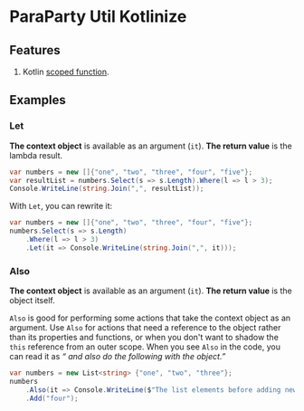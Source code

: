 ﻿# ParaParty Util Kotlinize

## Features

1. Kotlin [scoped function](https://kotlinlang.org/docs/reference/scope-functions.html).

## Examples

### Let

**The context object** is available as an argument (`it`). **The return value** is the lambda result.

```C#
var numbers = new []{"one", "two", "three", "four", "five"};
var resultList = numbers.Select(s => s.Length).Where(l => l > 3);
Console.WriteLine(string.Join(",", resultList));
```

With `Let`, you can rewrite it:

```C#
var numbers = new []{"one", "two", "three", "four", "five"};
numbers.Select(s => s.Length)
    .Where(l => l > 3)
    .Let(it => Console.WriteLine(string.Join(",", it)));
```

### Also

**The context object** is available as an argument (`it`). **The return value** is the object itself.

`Also` is good for performing some actions that take the context object as an argument. Use `Also` for actions that need a
reference to the object rather than its properties and functions, or when you don't want to shadow the `this` reference
from an outer scope. When you see `Also` in the code, you can read it as _“ and also do the following with the object.”_

```C#
var numbers = new List<string> {"one", "two", "three"};
numbers
    .Also(it => Console.WriteLine($"The list elements before adding new one: {string.Join(',', it)}"))
    .Add("four");
```
